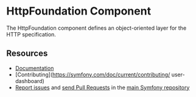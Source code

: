 HttpFoundation Component
========================

The HttpFoundation component defines an object-oriented layer for the HTTP
specification.

Resources
---------

 * [Documentation](https://symfony.com/doc/current/components/http_foundation.html)
 * [Contributing](https://symfony.com/doc/current/contributing/ user-dashboard)
 * [Report issues](https://github.com/symfony/symfony/issues) and
   [send Pull Requests](https://github.com/symfony/symfony/pulls)
   in the [main Symfony repository](https://github.com/symfony/symfony)
